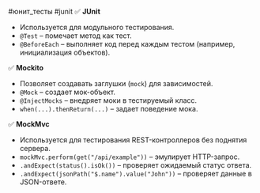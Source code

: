 #юнит_тесты #junit
✅ **JUnit**

- Используется для модульного тестирования.
- `@Test` – помечает метод как тест.
- `@BeforeEach` – выполняет код перед каждым тестом (например, инициализация объектов).

✅ **Mockito**

- Позволяет создавать заглушки (`mock`) для зависимостей.
- `@Mock` – создает мок-объект.
- `@InjectMocks` – внедряет моки в тестируемый класс.
- `when(...).thenReturn(...)` – задает поведение мока.

✅ **MockMvc**

- Используется для тестирования REST-контроллеров без поднятия сервера.
- `mockMvc.perform(get("/api/example"))` – эмулирует HTTP-запрос.
- `.andExpect(status().isOk())` – проверяет ожидаемый статус ответа.
- `.andExpect(jsonPath("$.name").value("John"))` – проверяет данные в JSON-ответе.
